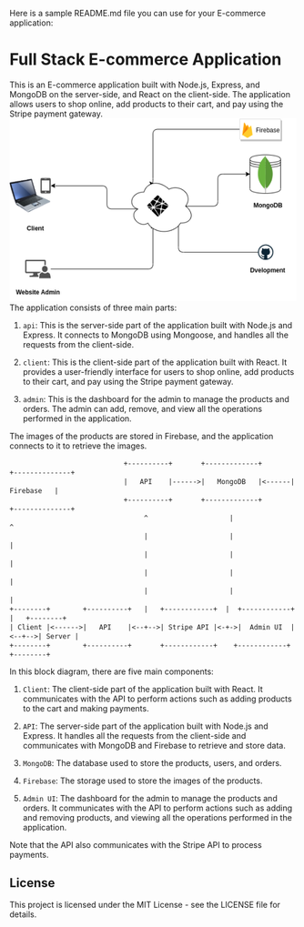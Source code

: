Here is a sample README.md file you can use for your E-commerce application:

Full Stack E-commerce Application
======================

This is an E-commerce application built with Node.js, Express, and MongoDB on the server-side, and React on the client-side. The application allows users to shop online, add products to their cart, and pay using the Stripe payment gateway.
![Outline](./Outline.png)
The application consists of three main parts:

1.  `api`: This is the server-side part of the application built with Node.js and Express. It connects to MongoDB using Mongoose, and handles all the requests from the client-side.
    
2.  `client`: This is the client-side part of the application built with React. It provides a user-friendly interface for users to shop online, add products to their cart, and pay using the Stripe payment gateway.
    
3.  `admin`: This is the dashboard for the admin to manage the products and orders. The admin can add, remove, and view all the operations performed in the application.
    

The images of the products are stored in Firebase, and the application connects to it to retrieve the images.
```
                            +----------+       +-------------+       +--------------+
                            |   API    |------>|   MongoDB   |<------|   Firebase   |
                            +----------+       +-------------+       +--------------+
                                 ^                    |                     ^
                                 |                    |                     |
                                 |                    |                     |
                                 |                    |                     |
                                 |                    |                     |
+--------+        +----------+   |   +------------+  |  +------------+   |   +--------+
| Client |<------>|   API    |<--+-->| Stripe API |<-+->|  Admin UI  |<--+-->| Server |
+--------+        +----------+       +------------+    +------------+       +--------+
```


In this block diagram, there are five main components:

1.  `Client`: The client-side part of the application built with React. It communicates with the API to perform actions such as adding products to the cart and making payments.
    
2.  `API`: The server-side part of the application built with Node.js and Express. It handles all the requests from the client-side and communicates with MongoDB and Firebase to retrieve and store data.
    
3.  `MongoDB`: The database used to store the products, users, and orders.
    
4.  `Firebase`: The storage used to store the images of the products.
    
5.  `Admin UI`: The dashboard for the admin to manage the products and orders. It communicates with the API to perform actions such as adding and removing products, and viewing all the operations performed in the application.
    

Note that the API also communicates with the Stripe API to process payments.

License
-------

This project is licensed under the MIT License - see the LICENSE file for details.

